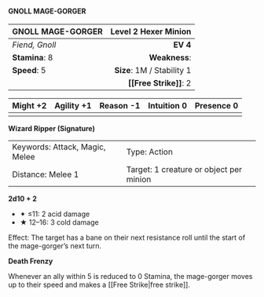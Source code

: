 #### GNOLL MAGE-GORGER

| GNOLL MAGE-GORGER |   **Level 2 Hexer Minion** |
| :---------------- | -------------------------: |
| *Fiend, Gnoll*    |                   **EV 4** |
| **Stamina**: 8    |              **Weakness**: |
| **Speed**: 5      | **Size**: 1M / Stability 1 |
|                   |     **[[Free Strike]]**: 2 |

| **Might** +2 | **Agility** +1 | **Reason** -1 | **Intuition** 0 | **Presence** 0 |
| ------------ | -------------- | ------------- | --------------- | -------------- |
|              |                |               |                 |                |

**Wizard Ripper (Signature)**

|                                |                                         |
| :----------------------------- | :-------------------------------------- |
| Keywords: Attack, Magic, Melee | Type: Action                            |
| Distance: Melee 1              | Target: 1 creature or object per minion |

**2d10 + 2**

- ✦ ≤11: 2 acid damage
- ★ 12–16: 3 cold damage

Effect: The target has a bane on their next resistance roll until the start of the mage-gorger’s next turn.

**Death Frenzy**

Whenever an ally within 5 is reduced to 0 Stamina, the mage-gorger moves up to their speed and makes a [[Free Strike|free strike]].
